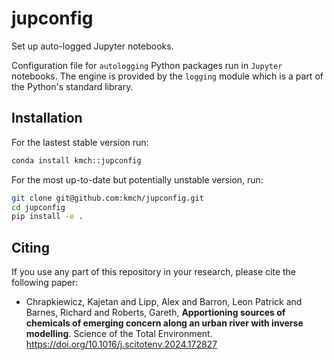# jupconfig 
Set up auto-logged Jupyter notebooks.

Configuration file for `autologging` Python packages run in `Jupyter` notebooks. The engine is provided by the `logging` module which is a part of the Python's standard library.

## Installation
For the lastest stable version run:
```bash
conda install kmch::jupconfig
```

For the most up-to-date but potentially unstable version, run:
```bash
git clone git@github.com:kmch/jupconfig.git
cd jupconfig
pip install -e .
```

## Citing
If you use any part of this repository in your research, please cite the following paper:

-  Chrapkiewicz, Kajetan and Lipp, Alex and Barron, Leon Patrick and Barnes, Richard and Roberts, Gareth, **Apportioning sources of chemicals of emerging concern along an urban river with inverse modelling**. Science of the Total Environment. https://doi.org/10.1016/j.scitotenv.2024.172827
